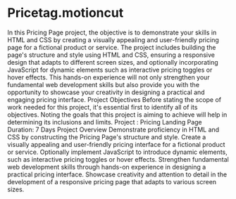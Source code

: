 # Pricetag.motioncut
In this Pricing Page project, the objective is to demonstrate your skills in HTML and CSS by creating
a visually appealing and user-friendly pricing page for a fictional product or service. The project
includes building the page's structure and style using HTML and CSS, ensuring a responsive design
that adapts to different screen sizes, and optionally incorporating JavaScript for dynamic elements
such as interactive pricing toggles or hover effects. This hands-on experience will not only
strengthen your fundamental web development skills but also provide you with the opportunity to
showcase your creativity in designing a practical and engaging pricing interface.
Project Objectives
Before stating the scope of work needed for this project, it's essential first to identify all of its
objectives. Noting the goals that this project is aiming to achieve will help in determining its
inclusions and limits.
Project : Pricing Landing Page
Duration: 7 Days
Project Overview
Demonstrate proficiency in HTML and CSS by constructing the Pricing Page's structure and
style.
Create a visually appealing and user-friendly pricing interface for a fictional product or service.
Optionally implement JavaScript to introduce dynamic elements, such as interactive pricing
toggles or hover effects.
Strengthen fundamental web development skills through hands-on experience in designing a
practical pricing interface.
Showcase creativity and attention to detail in the development of a responsive pricing page
that adapts to various screen sizes.
